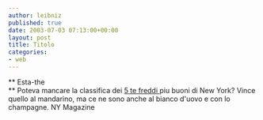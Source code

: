 ```yaml
---
author: leibniz
published: true
date: 2003-07-03 07:13:00+00:00
layout: post
title: Titolo
categories:
- web
---
```


 **   Esta-the   
** Poteva mancare la classifica dei  [ 5 te freddi ](http://www.newyorkmetro.com/nymetro/food/topfive/n_8840/)piu buoni di New York? Vince quello al mandarino, ma ce ne sono anche al bianco d'uovo e con lo champagne.
NY Magazine
